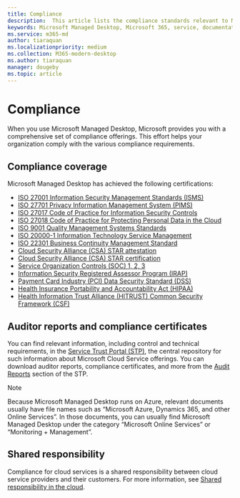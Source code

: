 ```yaml
---
title: Compliance
description:  This article lists the compliance standards relevant to Microsoft Managed Desktop.
keywords: Microsoft Managed Desktop, Microsoft 365, service, documentation
ms.service: m365-md
author: tiaraquan
ms.localizationpriority: medium
ms.collection: M365-modern-desktop
ms.author: tiaraquan
manager: dougeby
ms.topic: article
---
```


# Compliance

When you use Microsoft Managed Desktop, Microsoft provides you with a comprehensive set of compliance offerings. This effort helps your organization comply with the various compliance requirements.

## Compliance coverage

Microsoft Managed Desktop has achieved the following certifications:

- [ISO 27001 Information Security Management Standards (ISMS)](/compliance/regulatory/offering-ISO-27001)
- [ISO 27701 Privacy Information Management System (PIMS)](/compliance/regulatory/offering-iso-27701)
- [ISO 27017 Code of Practice for Information Security Controls](/compliance/regulatory/offering-ISO-27017)
- [ISO 27018 Code of Practice for Protecting Personal Data in the Cloud](/compliance/regulatory/offering-ISO-27018)
- [ISO 9001 Quality Management Systems Standards](/compliance/regulatory/offering-ISO-9001)
- [ISO 20000-1 Information Technology Service Management](/compliance/regulatory/offering-ISO-20000-1-2011)
- [ISO 22301 Business Continuity Management Standard](/compliance/regulatory/offering-ISO-22301)
- [Cloud Security Alliance (CSA) STAR attestation](/compliance/regulatory/offering-CSA-STAR-Attestation)
- [Cloud Security Alliance (CSA) STAR certification](/compliance/regulatory/offering-CSA-Star-Certification)
- [Service Organization Controls (SOC) 1, 2, 3](/compliance/regulatory/offering-SOC)
- [Information Security Registered Assessor Program (IRAP)](/compliance/regulatory/offering-ccsl-irap-australia)
- [Payment Card Industry (PCI) Data Security Standard (DSS)](/compliance/regulatory/offering-PCI-DSS)
- [Health Insurance Portability and Accountability Act (HIPAA)](/compliance/regulatory/offering-hipaa-hitech)
- [Health Information Trust Alliance (HITRUST) Common Security Framework (CSF)](/compliance/regulatory/offering-hitrust)


## Auditor reports and compliance certificates

You can find relevant information, including control and technical requirements, in the [Service Trust Portal (STP)](https://servicetrust.microsoft.com/), the central repository for such information about Microsoft Cloud Service offerings. You can download auditor reports, compliance certificates, and more from the [Audit Reports](https://servicetrust.microsoft.com/ViewPage/MSComplianceGuide) section of the STP.

> [!NOTE]
> Because Microsoft Managed Desktop runs on Azure, relevant documents usually have file names such as “Microsoft Azure, Dynamics 365, and other Online Services”. In those documents, you can usually find Microsoft Managed Desktop under the category “Microsoft Online Services” or “Monitoring + Management”.

## Shared responsibility

Compliance for cloud services is a shared responsibility between cloud service providers and their customers. For more information, see [Shared responsibility in the cloud](/azure/security/fundamentals/shared-responsibility).